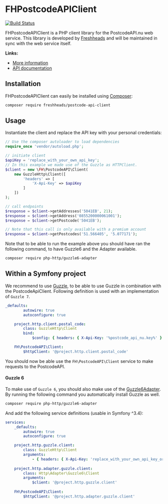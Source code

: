 FHPostcodeAPIClient
===================

[![Build Status](https://travis-ci.org/freshheads/FHPostcodeAPIClient.png?branch=master)](https://travis-ci.org/freshheads/FHPostcodeAPIClient)

FHPostcodeAPIClient is a PHP client library for the PostcodeAPI.nu web service. This library is developed
by [Freshheads](https://www.freshheads.com) and will be maintained in sync with the web service itself.

**Links:**

* [More information](https://www.postcodeapi.nu)
* [API documentation](https://swaggerhub.com/api/apiwise/postcode-api)

Installation
------------

FHPostcodeAPIClient can easily be installed using [Composer](https://getcomposer.org/):

```bash
composer require freshheads/postcode-api-client
```

Usage
-----

Instantiate the client and replace the API key with your personal credentials:

```php
// Use the composer autoloader to load dependencies
require_once 'vendor/autoload.php';

// initiate client
$apiKey = 'replace_with_your_own_api_key';
// In this example we made use of the Guzzle as HTTPClient.
$client = new \FH\PostcodeAPI\Client(
    new GuzzleHttp\Client([
        'headers' => [
            'X-Api-Key' => $apiKey
        ]
    ])
);

// call endpoints
$response = $client->getAddresses('5041EB', 21);
$response = $client->getAddress('0855200000061001');
$response = $client->getPostcode('5041EB');

// Note that this call is only available with a premium account
$response = $client->getPostcodes('51.566405', '5.077171');
```

Note that to be able to run the example above you should have ran the following command, to have Guzzle6 and the Adapter available.

```bash
composer require php-http/guzzle6-adapter
```

Within a Symfony project
----------------------

We recommend to use [Guzzle](https://github.com/guzzle/guzzle), to be able to use Guzzle in combination with the PostcodeApiClient.
Following definition is used with an implementation of `Guzzle 7`.

```yaml
_defaults:
        autowire: true
        autoconfigure: true

    project.http.client.postal_code:
        class: GuzzleHttp\Client
        bind:
            $config: { headers: { X-Api-Key: '%postcode_api_nu.key%' } }

    FH\PostcodeAPI\Client:
        $httpClient: '@project.http.client.postal_code'
```
 
You should now be able use the `FH\PostcodeAPI\Client` service to make requests to the PostcodeAPI.

#### Guzzle 6 
To make use of `Guzzle 6`, you should also make use of the
[Guzzle6Adapter](https://github.com/php-http/guzzle6-adapter). By running the following command you automatically install Guzzle as well.

```bash
composer require php-http/guzzle6-adapter
```

And add the following service definitions (usable in Symfony ^3.4):
```yaml
services:
    _defaults:
        autowire: true
        autoconfigure: true

    project.http.guzzle.client:
        class: GuzzleHttp\Client
        arguments:
            - { headers: { X-Api-Key: 'replace_with_your_own_api_key_or_variable' } }
    
    project.http.adapter.guzzle.client:
        class: Http\Adapter\Guzzle6\Client
        arguments:
            $client: '@project.http.guzzle.client'
    
    FH\PostcodeAPI\Client:
        $httpClient: '@project.http.adapter.guzzle.client'
```
